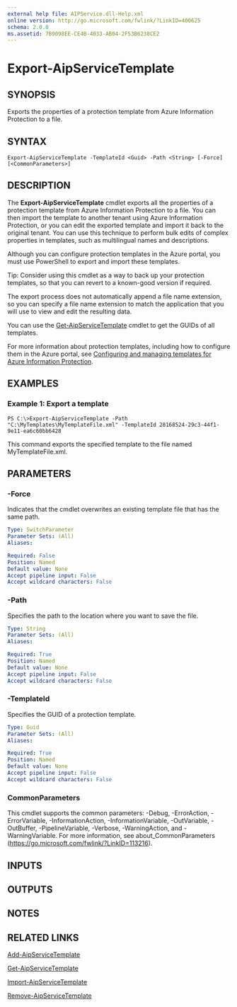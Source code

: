 ```yaml
---
external help file: AIPService.dll-Help.xml
online version: http://go.microsoft.com/fwlink/?LinkID=400625
schema: 2.0.0
ms.assetid: 7B9098EE-CE4B-4033-AB04-2F53B6238CE2
---
```


# Export-AipServiceTemplate

## SYNOPSIS
Exports the properties of a protection template from Azure Information Protection to a file.

## SYNTAX

```
Export-AipServiceTemplate -TemplateId <Guid> -Path <String> [-Force] [<CommonParameters>]
```

## DESCRIPTION
The **Export-AipServiceTemplate** cmdlet exports all the properties of a protection template from Azure Information Protection to a file. You can then import the template to another tenant using Azure Information Protection, or you can edit the exported template and import it back to the original tenant. You can use this technique to perform bulk edits of complex properties in templates, such as multilingual names and descriptions.

Although you can configure protection templates in the Azure portal, you must use PowerShell to export and import these templates.

Tip: Consider using this cmdlet as a way to back up your protection templates, so that you can revert to a known-good version if required.

The export process does not automatically append a file name extension, so you can specify a file name extension to match the application that you will use to view and edit the resulting data.

You can use the [Get-AipServiceTemplate](./Get-AipServiceTemplate.md) cmdlet to get the GUIDs of all templates.

For more information about protection templates, including how to configure them in the Azure portal, see [Configuring and managing templates for Azure Information Protection](https://docs.microsoft.com/information-protection/deploy-use/configure-policy-templates).

## EXAMPLES

### Example 1: Export a template
```
PS C:\>Export-AipServiceTemplate -Path "C:\MyTemplates\MyTemplateFile.xml" -TemplateId 28168524-29c3-44f1-9e11-ea6c60bb6428
```

This command exports the specified template to the file named MyTemplateFile.xml.

## PARAMETERS

### -Force
Indicates that the cmdlet overwrites an existing template file that has the same path.

```yaml
Type: SwitchParameter
Parameter Sets: (All)
Aliases:

Required: False
Position: Named
Default value: None
Accept pipeline input: False
Accept wildcard characters: False
```

### -Path
Specifies the path to the location where you want to save the file.

```yaml
Type: String
Parameter Sets: (All)
Aliases:

Required: True
Position: Named
Default value: None
Accept pipeline input: False
Accept wildcard characters: False
```

### -TemplateId
Specifies the GUID of a protection template.

```yaml
Type: Guid
Parameter Sets: (All)
Aliases:

Required: True
Position: Named
Default value: None
Accept pipeline input: False
Accept wildcard characters: False
```

### CommonParameters
This cmdlet supports the common parameters: -Debug, -ErrorAction, -ErrorVariable, -InformationAction, -InformationVariable, -OutVariable, -OutBuffer, -PipelineVariable, -Verbose, -WarningAction, and -WarningVariable. For more information, see about_CommonParameters (https://go.microsoft.com/fwlink/?LinkID=113216).

## INPUTS

## OUTPUTS

## NOTES

## RELATED LINKS

[Add-AipServiceTemplate](./Add-AipServiceTemplate.md)

[Get-AipServiceTemplate](./Get-AipServiceTemplate.md)

[Import-AipServiceTemplate](./Import-AipServiceTemplate.md)

[Remove-AipServiceTemplate](./Remove-AipServiceTemplate.md)

